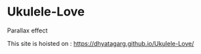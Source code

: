 # Ukulele-Love
Parallax effect

This site is hoisted on : https://dhyatagarg.github.io/Ukulele-Love/
